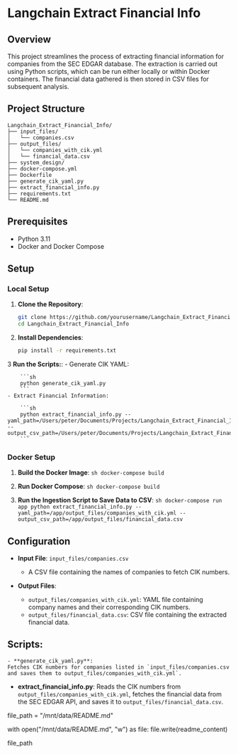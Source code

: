 # Langchain Extract Financial Info

## Overview

This project streamlines the process of extracting financial information for companies from the SEC EDGAR database. The extraction is carried out using Python scripts, which can be run either locally or within Docker containers. The financial data gathered is then stored in CSV files for subsequent analysis.

## Project Structure
```
Langchain_Extract_Financial_Info/
├── input_files/
│   └── companies.csv
├── output_files/
│   └── companies_with_cik.yml
│   └── financial_data.csv
├── system_design/
├── docker-compose.yml
├── Dockerfile
├── generate_cik_yaml.py
├── extract_financial_info.py
├── requirements.txt
└── README.md
```


## Prerequisites

- Python 3.11
- Docker and Docker Compose

## Setup

### Local Setup

1. **Clone the Repository**:
   ```sh
   git clone https://github.com/yourusername/Langchain_Extract_Financial_Info.git
   cd Langchain_Extract_Financial_Info
   ```

2. **Install Dependencies**:
    ```sh
    pip install -r requirements.txt
    ```

3 **Run the Scripts:**:
    - Generate CIK YAML:

        ```sh
        python generate_cik_yaml.py
        ```
    - Extract Financial Information:

        ```sh
        python extract_financial_info.py --yaml_path=/Users/peter/Documents/Projects/Langchain_Extract_Financial_Info/output_files/companies_with_cik.yml --output_csv_path=/Users/peter/Documents/Projects/Langchain_Extract_Financial_Info/output_files/financial_data.csv
        ```


### Docker Setup
1. **Build the Docker Image**:
        ```sh
        docker-compose build
        ```

2. **Run Docker Compose**:
        ```sh
        docker-compose build
        ``` 

3. **Run the Ingestion Script to Save Data to CSV**:
        ```sh
        docker-compose run app python extract_financial_info.py --yaml_path=/app/output_files/companies_with_cik.yml --output_csv_path=/app/output_files/financial_data.csv
        ```

## Configuration
- **Input File**: `input_files/companies.csv`
    - A CSV file containing the names of companies to fetch CIK numbers.

- **Output Files**:
    - `output_files/companies_with_cik.yml`: YAML file containing company names and their corresponding CIK numbers.
    - `output_files/financial_data.csv`: CSV file containing the extracted financial data.


## Scripts:
    - **generate_cik_yaml.py**:
    Fetches CIK numbers for companies listed in `input_files/companies.csv and saves them to output_files/companies_with_cik.yml`.

   - **extract_financial_info.py**:
    Reads the CIK numbers from `output_files/companies_with_cik.yml`, fetches the financial data from the SEC EDGAR API, and saves it to `output_files/financial_data.csv`.

file_path = "/mnt/data/README.md"

with open("/mnt/data/README.md", "w") as file:
    file.write(readme_content)

file_path